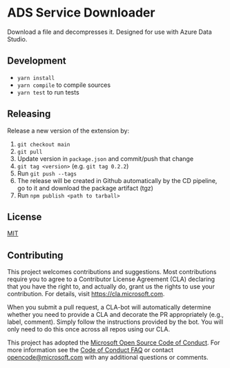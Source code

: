 # ADS Service Downloader

Download a file and decompresses it. Designed for use with Azure Data Studio.

## Development

- `yarn install`
- `yarn compile` to compile sources
- `yarn test` to run tests

## Releasing

Release a new version of the extension by:

1. `git checkout main`
2. `git pull`
3. Update version in `package.json` and commit/push that change
4. `git tag <version>` (e.g. `git tag 0.2.2`)
5. Run `git push --tags`
6. The release will be created in Github automatically by the CD pipeline, go to it and download the package artifact (tgz)
7. Run `npm publish <path to tarball>`

## License

[MIT](LICENSE)

## Contributing

This project welcomes contributions and suggestions. Most contributions require you to agree to a
Contributor License Agreement (CLA) declaring that you have the right to, and actually do, grant us
the rights to use your contribution. For details, visit https://cla.microsoft.com.

When you submit a pull request, a CLA-bot will automatically determine whether you need to provide
a CLA and decorate the PR appropriately (e.g., label, comment). Simply follow the instructions
provided by the bot. You will only need to do this once across all repos using our CLA.

This project has adopted the [Microsoft Open Source Code of Conduct](https://opensource.microsoft.com/codeofconduct/).
For more information see the [Code of Conduct FAQ](https://opensource.microsoft.com/codeofconduct/faq/) or
contact [opencode@microsoft.com](mailto:opencode@microsoft.com) with any additional questions or comments.
